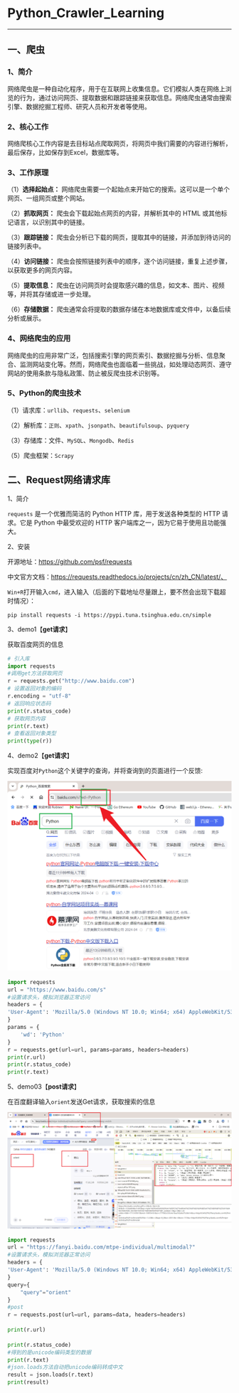 # 				Python_Crawler_Learning

------

## 一、爬虫

### 1、简介

​	网络爬虫是一种自动化程序，用于在互联网上收集信息。它们模拟人类在网络上浏览的行为，通过访问网页、提取数据和跟踪链接来获取信息。网络爬虫通常由搜索引擎、数据挖掘工程师、研究人员和开发者等使用。

### 2、核心工作

​	网络爬核心工作内容是去目标站点爬取网页，将网页中我们需要的内容进行解析，最后保存，比如保存到Excel，数据库等。

### 3、工作原理

（1）**选择起始点：** 网络爬虫需要一个起始点来开始它的搜索。这可以是一个单个网页、一组网页或整个网站。

（2）**抓取网页：** 爬虫会下载起始点网页的内容，并解析其中的 HTML 或其他标记语言，以识别其中的链接。

（3）**跟踪链接：** 爬虫会分析已下载的网页，提取其中的链接，并添加到待访问的链接列表中。

（4）**访问链接：** 爬虫会按照链接列表中的顺序，逐个访问链接，重复上述步骤，以获取更多的网页内容。

（5）**提取信息：** 爬虫在访问网页时会提取感兴趣的信息，如文本、图片、视频等，并将其存储或进一步处理。

（6）**存储数据：** 爬虫通常会将提取的数据存储在本地数据库或文件中，以备后续分析或展示。

### 4、网络爬虫的应用

​	网络爬虫的应用非常广泛，包括搜索引擎的网页索引、数据挖掘与分析、信息聚合、监测网站变化等。然而，网络爬虫也面临着一些挑战，如处理动态网页、遵守网站的使用条款与隐私政策、防止被反爬虫技术识别等。

### 5、Python的爬虫技术

（1）请求库：`urllib`、`requests`、`selenium`

（2）解析库：`正则`、`xpath`、`jsonpath`、`beautifulsoup`、`pyquery`

（3）存储库：文件、`MySQL`、`Mongodb`、`Redis`

（5）爬虫框架：`Scrapy`

## 二、Request网络请求库

1、简介

`requests` 是一个优雅而简洁的 Python HTTP 库，用于发送各种类型的 HTTP 请求。它是 Python 中最受欢迎的 HTTP 客户端库之一，因为它易于使用且功能强大。

2、安装

开源地址：https://github.com/psf/requests

中文官方文档：https://requests.readthedocs.io/projects/cn/zh_CN/latest/、

`Win+R`打开输入`cmd`，进入输入（后面的下载地址尽量跟上，要不然会出现下载超时情况）：

```shell
pip install requests -i https://pypi.tuna.tsinghua.edu.cn/simple
```

3、demo1【**get请求**】

获取百度网页的信息

```Python
# 引入库
import requests
#调用get方法获取网页
r = requests.get("http://www.baidu.com")
# 设置返回对象的编码
r.encoding = "utf-8"
# 返回响应状态码
print(r.status_code)
# 获取网页内容
print(r.text)
# 查看返回对象类型
print(type(r))
```

4、demo2【**get请求**】

实现百度对`Python`这个关键字的查询，并将查询到的页面进行一个反馈:

![image-20240414221457320](images/image-20240414221457320.png)

```python
import requests
url = "https://www.baidu.com/s"
#设置请求头，模拟浏览器正常访问
headers = {
'User-Agent': 'Mozilla/5.0 (Windows NT 10.0; Win64; x64) AppleWebKit/537.36 (KHTML, like Gecko) Chrome/123.0.0.0 Safari/537.36'
}
params = {
	'wd': 'Python'
}
r = requests.get(url=url, params=params, headers=headers)
print(r.url)
print(r.status_code)
print(r.text)
```

5、demo03【**post请求**】

在百度翻译输入`orient`发送Get请求，获取搜索的信息

![image-20240414223746220](images/image-20240414223746220.png)

```python
import requests
url = "https://fanyi.baidu.com/mtpe-individual/multimodal?"
#设置请求头，模拟浏览器正常访问
headers = {
'User-Agent': 'Mozilla/5.0 (Windows NT 10.0; Win64; x64) AppleWebKit/537.36 (KHTML, like Gecko) Chrome/123.0.0.0 Safari/537.36'
}
query={
    "query"="orient"
}
#post
r = requests.post(url=url, params=data, headers=headers)

print(r.url)

print(r.status_code)
#得到的是unicode编码类型的数据
print(r.text)
#json.loads方法自动把unicode编码转成中文
result = json.loads(r.text)
print(result)
```

